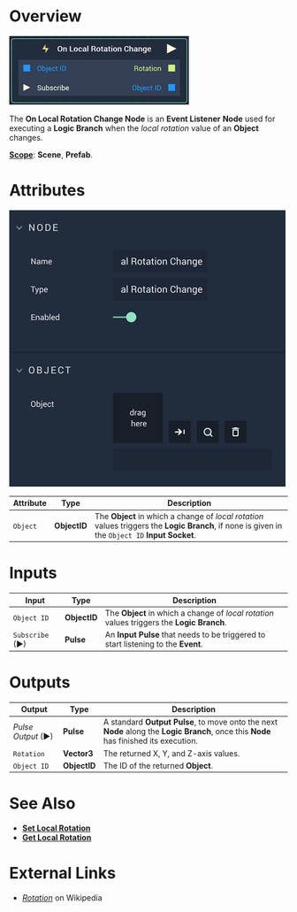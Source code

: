 # Overview

![The On Local Rotation Change Node.](../../../.gitbook/assets/onlocalrotationchangenode.png)

The **On Local Rotation Change Node** is an **Event Listener** **Node** used for executing a **Logic Branch** when the 
*local rotation* value of an **Object** changes. 

[**Scope**](../../overview.md#scopes): **Scene**, **Prefab**.

# Attributes

![The On Local Rotation Change Node Attributes.](../../../.gitbook/assets/onlocalrotationchangeattributes.png)

|Attribute|Type|Description|
|---|---|---|
|`Object`|**ObjectID**|The **Object** in which a change of *local rotation* values triggers the **Logic Branch**, if none is given in the `Object ID` **Input Socket**.|

# Inputs

|Input|Type|Description|
|---|---|---|
|`Object ID`|**ObjectID**|The **Object** in which a change of *local rotation* values triggers the **Logic Branch**.|
|`Subscribe` (►)|**Pulse**|An **Input Pulse** that needs to be triggered to start listening to the **Event**.|

# Outputs

|Output|Type|Description|
|---|---|---|
|*Pulse Output* (►)|**Pulse**|A standard **Output Pulse**, to move onto the next **Node** along the **Logic Branch**, once this **Node** has finished its execution.|
|`Rotation`|**Vector3**|The returned X, Y, and Z-axis values.|
|`Object ID`|**ObjectID**|The ID of the returned **Object**.|

# See Also

<!-- * [**Global and Local Transforms**]() -->
* [**Set Local Rotation**](../../incari/object/set-local-rotation.md)
* [**Get Local Rotation**](../../incari/object/get-local-rotation.md)

# External Links

* [_Rotation_](https://en.wikipedia.org/wiki/Euler_angles) on Wikipedia